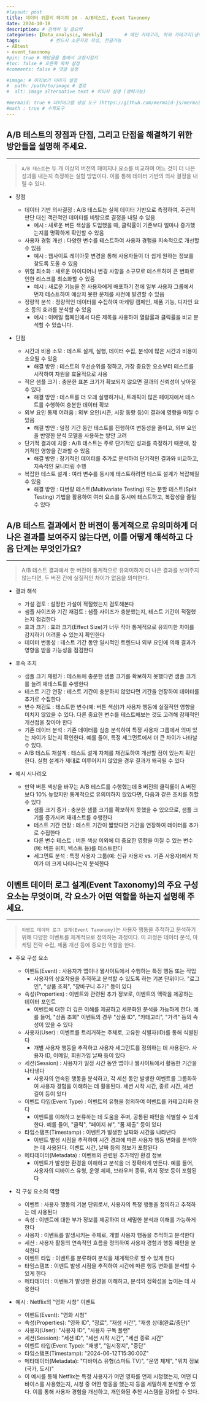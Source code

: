 ```yaml
---
#layout: post
title: 데이터 위클리 페이퍼 10 - A/B테스트, Event Taxonomy
date: 2024-10-18
description: # 검색어 및 글요약
categories: [Data_analysis, Weekly]        # 메인 카테고리, 하위 카테고리(생략가능)
tags:           # 반드시 소문자로 작성, 한글가능
- ABtest
- event_taxonomy
#pin: true # 해당글을 홈에서 고정시킬지
#toc: false # 오른쪽 목차 설정
#comments: false # 댓글 설정

#image: # 미리보기 이미지 설정
#  path: /path/to/image # 경로
#  alt: image alternative text # 이미지 설명 (생략가능)

#mermaid: true # 다이어그램 생성 도구 (https://github.com/mermaid-js/mermaid)
#math : true # 수학도구
---
```


## A/B 테스트의 장점과 단점, 그리고 단점을 해결하기 위한 방안들을 설명해 주세요.
---
> `A/B 테스트`는 두 개 이상의 버전의 페이지나 요소를 비교하여 어느 것이 더 나은 성과를 내는지 측정하는 실험 방법이다. 이를 통해 데이터 기반의 의사 결정을 내릴 수 있다.

- 장점
  - 데이터 기반 의사결정 : A/B 테스트는 실제 데이터 기반으로 측정하여, 주관적 판단 대신 객관적인 데이터를 바탕으로 결정을 내릴 수 있음
    - 예시 : 새로운 버튼 색상을 도입했을 때, 클릭률이 기존보다 얼마나 증가했는지를 명확하게 확인할 수 있음
  - 사용자 경험 개선 : 다양한 변수를 테스트하여 사용자 경험을 지속적으로 개선할 수 있음
    - 예시 : 웹사이트 레이아웃 변경을 통해 사용자들이 더 쉽게 원하는 정보를 찾도록 도울 수 있음
  - 위험 최소화 : 새로운 아이디어나 변경 사항을 소규모로 테스트하여 큰 변화로 인한 리스크를 최소화할 수 있음
    - 예시 : 새로운 기능을 전 사용자에게 배포하기 전에 일부 사용자 그룹에서 먼저 테스트하여 예상치 못한 문제를 사전에 발견할 수 있음
  - 정량적 분석 : 정량적인 데이터를 수집하여 마케팅 캠페인, 제품 기능, 디자인 요소 등의 효과를 분석할 수 있음
    - 예시 : 이메일 캠페인에서 다른 제목을 사용하여 열람률과 클릭률을 비교 분석할 수 있습니다.

- 단점
  - 시간과 비용 소모 : 테스트 설계, 실행, 데이터 수집, 분석에 많은 시간과 비용이 소요될 수 있음
    - 해결 방안 : 테스트의 우선순위를 정하고, 가장 중요한 요소부터 테스트를 시작하여 자원을 효율적으로 사용
  - 적은 샘플 크기 : 충분한 표본 크기가 확보되지 않으면 결과의 신뢰성이 낮아질 수 있다
    - 해결 방안 : 테스트를 더 오래 실행하거나, 트래픽이 많은 페이지에서 테스트를 수행하여 충분한 데이터 확보
  - 외부 요인 통제 어려움 : 외부 요인(시즌, 시장 동향 등)이 결과에 영향을 미칠 수 있음
    - 해결 방안 : 일정 기간 동안 테스트를 진행하여 변동성을 줄이고, 외부 요인을 반영한 분석 모델을 사용하는 방안 고려
  - 단기적 결과에 치중 : A/B 테스트는 주로 단기적인 성과를 측정하기 때문에, 장기적인 영향을 간과할 수 있음
    - 해결 방안 : 장기적인 데이터를 추가로 분석하여 단기적인 결과와 비교하고, 지속적인 모니터링 수행
  - 복잡한 테스트 설계 : 여러 변수를 동시에 테스트하려면 테스트 설계가 복잡해질 수 있음
    - 해결 방안 : 다변량 테스트(Multivariate Testing) 또는 분할 테스트(Split Testing) 기법을 활용하여 여러 요소를 동시에 테스트하고, 복잡성을 줄일 수 있다



## A/B 테스트 결과에서 한 버전이 통계적으로 유의미하게 더 나은 결과를 보여주지 않는다면, 이를 어떻게 해석하고 다음 단계는 무엇인가요?
---

> A/B 테스트 결과에서 한 버전이 통계적으로 유의미하게 더 나은 결과를 보여주지 않는다면, 두 버전 간에 실질적인 차이가 없음을 의미한다.

- 결과 해석
  - 가설 검토 : 설정한 가설이 적절했는지 검토해본다
  - 샘플 사이즈와 기간 재검토 : 샘플 사이즈가 충분했는지, 테스트 기간이 적절했는지 점검한다
  - 효과 크기 : 효과 크기(Effect Size)가 너무 작아 통계적으로 유의미한 차이를 감지하기 어려울 수 있는지 확인한다
  - 데이터 변동성 : 테스트 기간 동안 일시적인 트렌드나 외부 요인에 의해 결과가 영향을 받을 가능성을 점검한다

- 후속 조치
  - 샘플 크기 재평가 : 테스트에 충분한 샘플 크기를 확보하지 못했다면 샘플 크기를 늘려 재테스트를 수행한다
  - 테스트 기간 연장 : 테스트 기간이 충분하지 않았다면 기간을 연장하여 데이터를 추가로 수집한다
  - 변수 재검토 : 테스트한 변수(예: 버튼 색상)가 사용자 행동에 실질적인 영향을 미치지 않았을 수 있다. 다른 중요한 변수를 테스트해보는 것도 고려해 잠재적인 개선점을 찾아야 한다
  - 기존 데이터 분석 : 기존 데이터를 심층 분석하여 특정 사용자 그룹에서 의미 있는 차이가 있는지 확인한다. 예를 들어, 특정 세그먼트에서 더 큰 차이가 나타날 수 있다.
  - A/B 테스트 재설계 : 테스트 설계 자체를 재검토하여 개선할 점이 있는지 확인한다. 실험 설계가 제대로 이루어지지 않았을 경우 결과가 왜곡될 수 있다

- 예시 시나리오
  - 만약 버튼 색상을 바꾸는 A/B 테스트를 수행했는데 B 버전의 클릭률이 A 버전보다 10% 높았지만 통계적으로 유의미하지 않았다면, 다음과 같은 조치를 취할 수 있다
    - 샘플 크기 증가 : 충분한 샘플 크기를 확보하지 못했을 수 있으므로, 샘플 크기를 증가시켜 재테스트를 수행한다
    - 테스트 기간 연장 : 테스트 기간이 짧았다면 기간을 연장하여 데이터를 추가로 수집한다
    - 다른 변수 테스트 : 버튼 색상 이외에 더 중요한 영향을 미칠 수 있는 변수(예: 버튼 위치, 텍스트 등)를 테스트한다
    - 세그먼트 분석 : 특정 사용자 그룹(예: 신규 사용자 vs. 기존 사용자)에서 차이가 더 크게 나타나는지 분석한다


## 이벤트 데이터 로그 설계(Event Taxonomy)의 주요 구성 요소는 무엇이며, 각 요소가 어떤 역할을 하는지 설명해 주세요.
---

> `이벤트 데이터 로그 설계(Event Taxonomy)`는 사용자 행동을 추적하고 분석하기 위해 다양한 이벤트를 체계적으로 정의하는 과정이다. 이 과정은 데이터 분석, 마케팅 전략 수립, 제품 개선 등에 중요한 역할을 한다. 

- 주요 구성 요소
  - 이벤트(Event) : 사용자가 앱이나 웹사이트에서 수행하는 특정 행동 또는 작업
    - 사용자의 상호작용을 추적하고 분석할 수 있도록 하는 기본 단위이다. "로그인", "상품 조회", "장바구니 추가" 등이 있다
  - 속성(Properties) : 이벤트와 관련된 추가 정보로, 이벤트의 맥락을 제공하는 데이터 포인트
    - 이벤트에 대한 더 깊은 이해를 제공하고 세분화된 분석을 가능하게 한다. 예를 들어, "상품 조회" 이벤트의 경우 "상품 ID", "카테고리", "가격" 등의 속성이 있을 수 있다
  - 사용자(User) : 이벤트를 트리거하는 주체로, 고유한 식별자(ID)를 통해 식별된다
    - 개별 사용자 행동을 추적하고 사용자 세그먼트를 정의하는 데 사용된다. 사용자 ID, 이메일, 회원가입 날짜 등이 있다
  - 세션(Session) : 사용자가 일정 시간 동안 앱이나 웹사이트에서 활동한 기간을 나타낸다
    - 사용자의 연속된 행동을 분석하고, 각 세션 동안 발생한 이벤트를 그룹화하여 사용자 경험을 이해하는 데 활용된다. 세션 시작 시간, 종료 시간, 세션 길이 등이 있다
  - 이벤트 타입(Event Type) : 이벤트의 유형을 정의하여 이벤트를 카테고리화 한다
    - 이벤트를 이해하고 분류하는 데 도움을 주며, 공통된 패턴을 식별할 수 있게 한다. 예를 들어, "클릭", "페이지 뷰", "폼 제출" 등이 있다
  - 타임스탬프(Timestamp) : 이벤트가 발생한 날짜와 시간을 나타낸다
    - 이벤트 발생 시점을 추적하여 시간 경과에 따른 사용자 행동 변화를 분석하는 데 사용된다. 이벤트 시간, 날짜 등의 정보가 포함된다
  - 메타데이터(Metadata) : 이벤트와 관련된 추가적인 환경 정보
    - 이벤트가 발생한 환경을 이해하고 분석을 더 정확하게 만든다. 예를 들어, 사용자의 디바이스 유형, 운영 체제, 브라우저 종류, 위치 정보 등이 포함된다

- 각 구성 요소의 역할
  - 이벤트 : 사용자 행동의 기본 단위로서, 사용자의 특정 행동을 정의하고 추적하는 데 사용된다
  - 속성 : 이벤트에 대한 부가 정보를 제공하여 더 세밀한 분석과 이해를 가능하게 한다
  - 사용자 : 이벤트를 발생시키는 주체로, 개별 사용자 행동을 추적하고 분석한다
  - 세션 : 사용자 활동의 연속적인 흐름을 정의하여 사용자 경험과 행동 패턴을 분석한다
  - 이벤트 타입 : 이벤트를 분류하여 분석을 체계적으로 할 수 있게 한다
  - 타임스탬프 : 이벤트 발생 시점을 추적하여 시간에 따른 행동 변화를 분석할 수 있게 한다
  - 메타데이터 : 이벤트가 발생한 환경을 이해하고, 분석의 정확성을 높이는 데 사용한다

- 예시 : Netflix의 "영화 시청" 이벤트
  - 이벤트(Event): "영화 시청"
  - 속성(Properties): "영화 ID", "장르", "재생 시간", "재생 상태(완료/중단)"
  - 사용자(User): "사용자 ID", "사용자 구독 플랜"
  - 세션(Session): "세션 ID", "세션 시작 시간", "세션 종료 시간"
  - 이벤트 타입(Event Type): "재생", "일시정지", "중단"
  - 타임스탬프(Timestamp): "2024-06-12T15:30:00Z"
  - 메타데이터(Metadata): "디바이스 유형(스마트 TV)", "운영 체제", "위치 정보(국가, 도시)"
  - 이 예시를 통해 Netflix는 특정 사용자가 어떤 영화를 언제 시청했는지, 어떤 디바이스를 사용했는지, 시청 중 어떤 행동을 했는지 등을 세밀하게 분석할 수 있다. 이를 통해 사용자 경험을 개선하고, 개인화된 추천 시스템을 강화할 수 있다.

